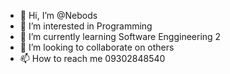 - 👋 Hi, I’m @Nebods
- 👀 I’m interested in Programming
- 🌱 I’m currently learning Software Enggineering 2
- 💞️ I’m looking to collaborate on others
- 📫 How to reach me 09302848540

<!---
Nebods/Nebods is a ✨ special ✨ repository because its `README.md` (this file) appears on your GitHub profile.
You can click the Preview link to take a look at your changes.
--->
